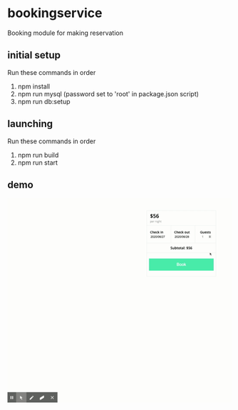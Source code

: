 # bookingservice
Booking module for making reservation

## initial setup
Run these commands in order
1. npm install
2. npm run mysql (password set to 'root' in package.json script)
3. npm run db:setup

## launching
Run these commands in order
1. npm run build
2. npm run start

## demo
![Booking Module Demo](demo/Demo.gif)